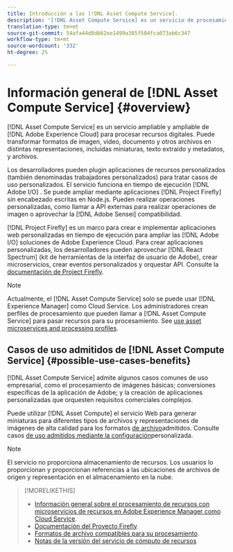 ```yaml
---
title: Introducción a las [!DNL Asset Compute Service].
description: '[!DNL Asset Compute Service] es un servicio de procesamiento de recursos nativo de la nube que reduce la complejidad y mejora la escalabilidad.'
translation-type: tm+mt
source-git-commit: 54afa44d8d662ee1499a385f504fca073ab6c347
workflow-type: tm+mt
source-wordcount: '332'
ht-degree: 2%

---
```



# Información general de [!DNL Asset Compute Service] {#overview}

[!DNL Asset Compute Service] es un servicio ampliable y ampliable de [!DNL Adobe Experience Cloud] para procesar recursos digitales. Puede transformar formatos de imagen, vídeo, documento y otros archivos en distintas representaciones, incluidas miniaturas, texto extraído y metadatos, y archivos.

Los desarrolladores pueden plugin aplicaciones de recursos personalizados (también denominadas trabajadores personalizados) para tratar casos de uso personalizados. El servicio funciona en tiempo de ejecución [!DNL Adobe I/O] . Se puede ampliar mediante aplicaciones [!DNL Project Firefly] sin encabezado escritas en Node.js. Pueden realizar operaciones personalizadas, como llamar a API externas para realizar operaciones de imagen o aprovechar la [!DNL Adobe Sensei] compatibilidad.

[!DNL Project Firefly] es un marco para crear e implementar aplicaciones web personalizadas en tiempo de ejecución para ampliar las [!DNL Adobe I/O] soluciones de Adobe Experience Cloud. Para crear aplicaciones personalizadas, los desarrolladores pueden aprovechar [!DNL React Spectrum] (kit de herramientas de la interfaz de usuario de Adobe), crear microservicios, crear eventos personalizados y orquestar API. Consulte la [documentación de Project Firefly](https://www.adobe.io/apis/experienceplatform/project-firefly/docs.html).

>[!NOTE]
>
>Actualmente, el [!DNL Asset Compute Service] solo se puede usar [!DNL Experience Manager] como Cloud Service. Los administradores crean perfiles de procesamiento que pueden llamar a [!DNL Asset Compute Service] para pasar recursos para su procesamiento. See [use asset microservices and processing profiles](https://docs.adobe.com/content/help/en/experience-manager-cloud-service/assets/manage/asset-microservices-configure-and-use.html).

## Casos de uso admitidos de [!DNL Asset Compute Service] {#possible-use-cases-benefits}

[!DNL Asset Compute Service] admite algunos casos comunes de uso empresarial, como el procesamiento de imágenes básicas; conversiones específicas de la aplicación de Adobe; y la creación de aplicaciones personalizadas que orquesten requisitos comerciales complejos.

Puede utilizar [!DNL Asset Compute] el servicio Web para generar miniaturas para diferentes tipos de archivos y representaciones de imágenes de alta calidad para los formatos [de archivo](https://docs.adobe.com/content/help/en/experience-manager-cloud-service/assets/file-format-support.html)admitidos. Consulte casos [de uso admitidos mediante la configuración](https://docs.adobe.com/content/help/en/experience-manager-cloud-service/assets/manage/asset-microservices-configure-and-use.html#custom-config)personalizada.

>[!NOTE]
>
>El servicio no proporciona almacenamiento de recursos. Los usuarios lo proporcionan y proporcionan referencias a las ubicaciones de archivos de origen y representación en el almacenamiento en la nube.

<!-- TBD: Should this be mentioned in the docs?

|Asset Compute Service does not do this|Expectations from implementing client|
|---|---|
| Binary uploads or API-based asset ingestion. | Use other methods to ingest assets. |
| Store binaries or any persisted data across processing requests.| Each request is independent so treat it as a standalone request by sharing binary and processing instructions. |
| Store any configurations such as processing rules or settings for a user or an organization's account. | Add processing request to each request/instruction. |
| Direct event handling of asset creation events from storage systems and processing completed notifications, and errors. | Use Adobe I/O Events and other methods. |

-->

>[!MORELIKETHIS]
>
>* [Información general sobre el procesamiento de recursos con microservicios de recursos en Adobe Experience Manager como Cloud Service](https://docs.adobe.com/content/help/en/experience-manager-cloud-service/assets/asset-microservices-overview.html).
>* [Documentación del Proyecto Firefly](https://www.adobe.io/apis/experienceplatform/project-firefly/docs.html).
>* [Formatos de archivo compatibles para su procesamiento](https://docs.adobe.com/content/help/en/experience-manager-cloud-service/assets/file-format-support.html).
>* [Notas de la versión del servicio de cómputo de recursos](release-notes.md)


<!-- **TBD:**
* Clarify the service can only be used within AEM as Cloud Service. The docs provided as context for custom application developers. Not to be used as a standalone service.
  ** and API as that plays a role in custom applications (accepting standard params, invoking Nui itself in the future, etc. (this is an outlook))

* link to aem as cloud service docs on asset ingestion and customization with processing profiles.
-->
